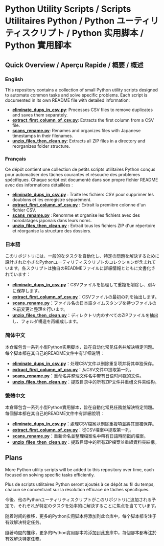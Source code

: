 # Python Utility Scripts / Scripts Utilitaires Python / Python ユーティリティスクリプト / Python 实用脚本 / Python 實用腳本

## Quick Overview / Aperçu Rapide / 概要 / 概述

### English

This repository contains a collection of small Python utility scripts designed to automate common tasks and solve
specific problems. Each script is documented in its own README file with detailed information:

- [**eliminate_dups_in_csv.py**](README_eliminate_dups_in_csv.md): Processes CSV files to remove duplicates and saves them separately.
- [**extract_first_column_of_csv.py**](README_extract_first_column_of_csv.md): Extracts the first column from a CSV file.
- [**scans_rename.py**](README_scans_rename.md): Renames and organizes files with Japanese timestamps in their filenames.
- [**unzip_files_then_clean.py**](README_unzip_files_then_clean.md): Extracts all ZIP files in a directory and reorganizes folder structure.

### Français

Ce dépôt contient une collection de petits scripts utilitaires Python conçus pour
automatiser des tâches courantes et résoudre des problèmes spécifiques. Chaque script est documenté dans son propre fichier README avec des informations détaillées :

- [**eliminate_dups_in_csv.py**](README_eliminate_dups_in_csv.md) : Traite les fichiers CSV pour supprimer les doublons et les enregistre séparément.
- [**extract_first_column_of_csv.py**](README_extract_first_column_of_csv.md) : Extrait la première colonne d'un fichier CSV.
- [**scans_rename.py**](README_scans_rename.md) : Renomme et organise les fichiers avec des horodatages japonais dans leurs noms.
- [**unzip_files_then_clean.py**](README_unzip_files_then_clean.md) : Extrait tous les fichiers ZIP d'un répertoire et réorganise la structure des dossiers.

### 日本語

このリポジトリには、一般的なタスクを自動化し、特定の問題を解決するために設計された小さなPythonユーティリティスクリプトのコレクションが含まれています。各スクリプトは独自のREADMEファイルに詳細情報とともに文書化されています：

- [**eliminate_dups_in_csv.py**](README_eliminate_dups_in_csv.md)：CSVファイルを処理して重複を削除し、別々に保存します。
- [**extract_first_column_of_csv.py**](README_extract_first_column_of_csv.md)：CSVファイルの最初の列を抽出します。
- [**scans_rename.py**](README_scans_rename.md)：ファイル名の日本語タイムスタンプを持つファイルの名前変更と整理を行います。
- [**unzip_files_then_clean.py**](README_unzip_files_then_clean.md)：ディレクトリ内のすべてのZIPファイルを抽出し、フォルダ構造を再編成します。

### 简体中文

本仓库包含一系列小型Python实用脚本，旨在自动化常见任务并解决特定问题。每个脚本都在其自己的README文件中有详细说明：

- [**eliminate_dups_in_csv.py**](README_eliminate_dups_in_csv.md)：处理CSV文件以删除重复项并将其单独保存。
- [**extract_first_column_of_csv.py**](README_extract_first_column_of_csv.md)：从CSV文件中提取第一列。
- [**scans_rename.py**](README_scans_rename.md)：重命名并整理文件名中带有日语时间戳的文件。
- [**unzip_files_then_clean.py**](README_unzip_files_then_clean.md)：提取目录中的所有ZIP文件并重组文件夹结构。

### 繁體中文

本倉庫包含一系列小型Python實用腳本，旨在自動化常見任務並解決特定問題。每個腳本都在其自己的README文件中有詳細說明：

- [**eliminate_dups_in_csv.py**](README_eliminate_dups_in_csv.md)：處理CSV檔案以刪除重複項並將其單獨保存。
- [**extract_first_column_of_csv.py**](README_extract_first_column_of_csv.md)：從CSV檔案中提取第一列。
- [**scans_rename.py**](README_scans_rename.md)：重新命名並整理檔案名中帶有日語時間戳的檔案。
- [**unzip_files_then_clean.py**](README_unzip_files_then_clean.md)：提取目錄中的所有ZIP檔案並重組資料夾結構。

## Plans

More Python utility scripts will be added to this repository over time, each focused on solving specific tasks efficiently.

Plus de scripts utilitaires Python seront ajoutés à ce dépôt au fil du temps, chacun se concentrant sur la résolution efficace de tâches spécifiques.

今後、他のPythonユーティリティスクリプトがこのリポジトリに追加される予定で、それぞれが特定のタスクを効率的に解決することに焦点を当てています。

随着时间的推移，更多的Python实用脚本将添加到此仓库中，每个脚本都专注于有效解决特定任务。

隨著時間的推移，更多的Python實用腳本將添加到此倉庫中，每個腳本都專注於有效解決特定任務。